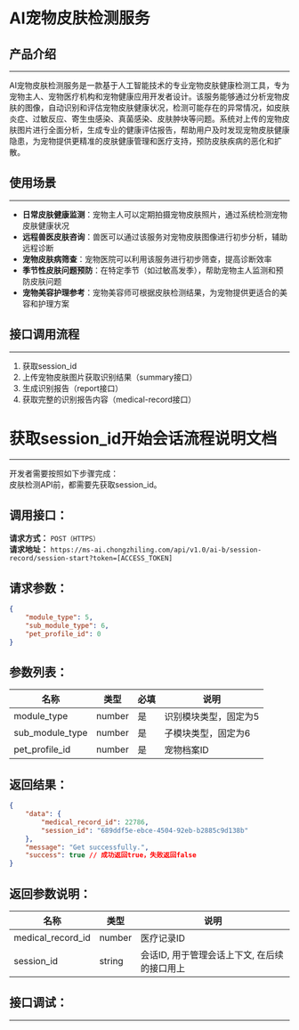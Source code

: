 # AI宠物皮肤检测服务

## 产品介绍
---
AI宠物皮肤检测服务是一款基于人工智能技术的专业宠物皮肤健康检测工具，专为宠物主人、宠物医疗机构和宠物健康应用开发者设计。该服务能够通过分析宠物皮肤的图像，自动识别和评估宠物皮肤健康状况，检测可能存在的异常情况，如皮肤炎症、过敏反应、寄生虫感染、真菌感染、皮肤肿块等问题。系统对上传的宠物皮肤图片进行全面分析，生成专业的健康评估报告，帮助用户及时发现宠物皮肤健康隐患，为宠物提供更精准的皮肤健康管理和医疗支持，预防皮肤疾病的恶化和扩散。

## 使用场景
---
- **日常皮肤健康监测**：宠物主人可以定期拍摄宠物皮肤照片，通过系统检测宠物皮肤健康状况
- **远程兽医皮肤咨询**：兽医可以通过该服务对宠物皮肤图像进行初步分析，辅助远程诊断
- **宠物皮肤病筛查**：宠物医院可以利用该服务进行初步筛查，提高诊断效率
- **季节性皮肤问题预防**：在特定季节（如过敏高发季），帮助宠物主人监测和预防皮肤问题
- **宠物美容护理参考**：宠物美容师可根据皮肤检测结果，为宠物提供更适合的美容和护理方案

## 接口调用流程
---
1. 获取session_id
2. 上传宠物皮肤图片获取识别结果（summary接口）
3. 生成识别报告（report接口）
4. 获取完整的识别报告内容（medical-record接口）

# 获取session_id开始会话流程说明文档

---
开发者需要按照如下步骤完成：
<br/>
皮肤检测API前，都需要先获取session_id。

## 调用接口：
**请求方式：** `POST（HTTPS）`  
**请求地址：** `https://ms-ai.chongzhiling.com/api/v1.0/ai-b/session-record/session-start?token=[ACCESS_TOKEN]`

## 请求参数：
```json
{
    "module_type": 5, 
    "sub_module_type": 6, 
    "pet_profile_id": 0
}
```


## 参数列表：

| 名称            | 类型   | 必填 | 说明                  |
| --------------- | ------ | ---- | --------------------- |
| module_type     | number | 是   | 识别模块类型，固定为5 |
| sub_module_type | number | 是   | 子模块类型，固定为6   |
| pet_profile_id  | number | 是   | 宠物档案ID            |

## 返回结果：
```json
{
    "data": {
        "medical_record_id": 22786,
        "session_id": "689ddf5e-ebce-4504-92eb-b2885c9d138b"
    },
    "message": "Get successfully.",
    "success": true // 成功返回true，失败返回false
}
```

## 返回参数说明：
| 名称              | 类型   | 说明                                         |
| ----------------- | ------ | -------------------------------------------- |
| medical_record_id | number | 医疗记录ID                                   |
| session_id        | string | 会话ID, 用于管理会话上下文, 在后续的接口用上 |

## 接口调试：
---
<script setup>
import SwaggerUI from '../../../../src/components/SwaggerUI.vue'
</script>

<ClientOnly>
  <SwaggerUI 
    tag="session"
    type="post"
    path="/session-record/session-start" 
  />
</ClientOnly>